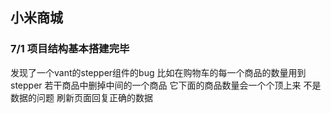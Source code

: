 ## 小米商城

### 7/1 项目结构基本搭建完毕
发现了一个vant的stepper组件的bug
比如在购物车的每一个商品的数量用到stepper
若干商品中删掉中间的一个商品  它下面的商品数量会一个个顶上来
不是数据的问题  刷新页面回复正确的数据